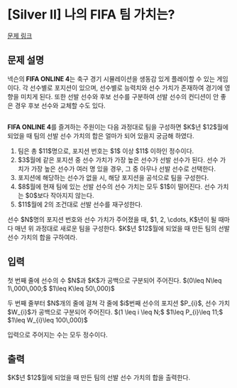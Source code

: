 # [Silver II] 나의 FIFA 팀 가치는?

[문제 링크](https://www.acmicpc.net/problem/29160) 

## 문제 설명

<p>넥슨의<strong> </strong><strong>FIFA ONLINE 4</strong>는 축구 경기 시뮬레이션을 생동감 있게 플레이할 수 있는 게임이다. 각 선수별로 포지션이 있으며, 선수별로 능력치와 선수 가치가 존재하여 경기에 영향을 미치게 된다. 또한 선발 선수와 후보 선수를 구분하여 선발 선수의 컨디션이 안 좋은 경우 후보 선수와 교체할 수도 있다.</p>

<p style="text-align: center;"><img alt="" src="https://upload.acmicpc.net/b15ca564-5835-4551-961a-24f963bb6c41/-/preview/"></p>

<p><strong>FIFA ONLINE 4</strong>를 즐겨하는 주원이는 다음 과정대로 팀을 구성하면 $K$년 $12$월에 되었을 때 팀의 선발 선수 가치의 합은 얼마가 되어 있을지 궁금해 하였다.</p>

<ol>
	<li>팀은 총 $11$명으로, 포지션 번호는 $1$ 이상 $11$ 이하인 정수이다.</li>
	<li>$3$월에 같은 포지션 중 선수 가치가 가장 높은 선수가 선발 선수가 된다. 선수 가치가 가장 높은 선수가 여러 명 있을 경우, 그 중 아무나 선발 선수로 선택한다.</li>
	<li>포지션에 해당하는 선수가 없을 시, 해당 포지션을 공석으로 팀을 구성한다.</li>
	<li>$8$월에 현재 팀에 있는 선발 선수의 선수 가치는 모두 $1$이 떨어진다. 선수 가치는 $0$보다 작아지지 않는다.</li>
	<li>$11$월에 2의 조건대로 선발 선수를 재구성한다.</li>
</ol>

<p>선수 $N$명의 포지션 번호와 선수 가치가 주어졌을 때, $1, 2, \cdots, K$년이 될 때마다 매년 위 과정대로 새로운 팀을 구성한다. $K$년 $12$월에 되었을 때 만든 팀의 선발 선수 가치의 합을 구하여라.</p>

## 입력 

 <p>첫 번째 줄에 선수의 수 $N$과 $K$가 공백으로 구분되어 주어진다. $(0\leq N\leq 1\,000\,000;$ $1\leq K\leq 50\,000)$</p>

<p>두 번째 줄부터 $N$개의 줄에 걸쳐 각 줄에 $i$번째 선수의 포지션 $P_{i}$, 선수 가치 $W_{i}$가 공백으로 구분되어 주어진다. $(1 \leq i \leq N;$ $1\leq P_{i}\leq 11;$ $1\leq W_{i}\leq 100\,000)$</p>

<p>입력으로 주어지는 수는 모두 정수이다.</p>

## 출력 

 <p>$K$년 $12$월에 되었을 때 만든 팀의 선발 선수 가치의 합을 출력한다.</p>

